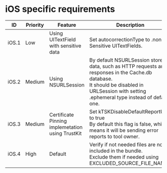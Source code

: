 # iOS specific requirements
| ID  | Priority | Feature | Description | Link |
| --  | -- | ---------------------- | ---------------------- | - |
| iOS.1 | Low | Using UITextField with sensitive data | Set autocorrectionType to .none in Sensitive UITextFields. | [Handbook](Handbooks/TODO.md) |
| iOS.2 | Medium | Using NSURLSession | By default NSURLSession stores data, such as HTTP requests and responses in the Cache.db database. <br> It should be disabled in URLSession with setting .ephemeral type instead of default one. | [Handbook](Handbooks/TODO.md) |
| iOS.3 | Medium | Certificate Pinning implemetation using TrustKit | Set kTSKDisableDefaultReportUri to true <br> By default this flag is false, which means it will be sending error reports to tool owner. | [Handbook](Handbooks/TODO.md) |
| iOS.4 | High | Default | Verify if not needed files are not included in the bundle. <br> Exclude them if needed using EXCLUDED_SOURCE_FILE_NAMES | [Handbook](Handbooks/TODO.md) |

